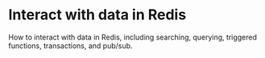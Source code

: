 # Interact with data in Redis

How to interact with data in Redis, including searching, querying, triggered functions, transactions, and pub/sub.


